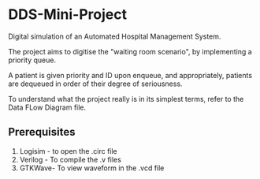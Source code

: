 # DDS-Mini-Project
Digital simulation of an Automated Hospital Management System.


The project aims to digitise the "waiting room scenario", by implementing a priority queue.

A patient is given priority and ID upon enqueue, and appropriately, patients are dequeued in order of their degree of seriousness.

To understand what the project really is in its simplest terms, refer to the Data FLow Diagram file.


## Prerequisites
1. Logisim - to open the .circ file
2. Verilog - To compile the .v files
3. GTKWave- To view waveform in the .vcd file
